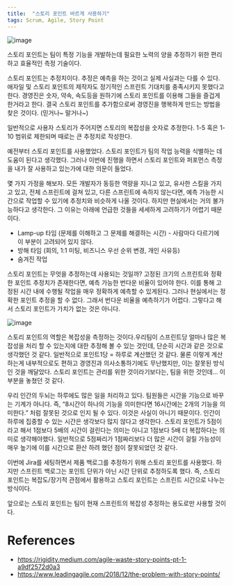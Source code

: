 ```yaml
---
title:  "스토리 포인트 바르게 사용하기"
tags: Scrum, Agile, Story Point
---
```

![image](https://user-images.githubusercontent.com/111643/145150111-a468ba8d-f9af-40f7-8fad-b60e3eba5430.png)

스토리 포인트는 팀이 특정 기능을 개발하는데 필요한 노력의 양을 추정하기 위한 편리하고 효율적인 측정 기술이다.

스토리 포인트는 추정치이다. 추정은 예측을 하는 것이고 실제 사실과는 다를 수 있다. 애자일 및 스토리 포인트의 제작자도 정기적인 스프린트 기대치를 충족시키지 못했다고 한다. 경영진은 숫자, 약속, 속도등을 원하기에 스토리 포인트를 이용해 그들을 즐겁게 한거라고 한다. 결국 스토리 포인트를 추가함으로써 경영진을 행복하게 만드는 방법을 찾은 것이다. (믿거나~ 말거나~)

일반적으로 사용자 스토리가 주어지면 스토리의 복잡성을 숫자로 추정한다. 1-5 혹은 1-10 범위로 제한되며 때로는 큰 추정치로 작성한다.

예전부터 스토리 포인트를 사용했었다. 스토리 포인트가 팀의 작업 능력을 식별하는 데 도움이 된다고 생각했다. 그러나 이번에 진행을 하면서 스토리 포인트와 퍼포먼스 측정을 내가 잘 사용하고 있는가에 대한 의문이 들었다.

몇 가지 가정을 해보자. 모든 개발자가 동등한 역량을 지니고 있고, 유사한 스킬을 가지고 있고, 전체 스프린트에 걸쳐 있고, 다른 스프린트에 속하지 않는다면, 예측 가능한 시간으로 작업할 수 있기에 추정치와 비슷하게 나올 것이다. 하지만 현실에서는 거의 불가능하다고 생각한다. 그 이유는 아래에 언급한 것들을 세세하게 고려하기가 어렵기 때문이다.
* Lamp-up 타임 (문제를 이해하고 그 문제를 해결하는 시간) - 사람마다 다르기에 이 부분이 고려되어 있지 않다.
* 방해 타임 (회의, 1:1 미팅, 비즈니스 우선 순위 변경, 개인 사유등)
* 숨겨진 작업

스토리 포인트는 무엇을 추정하는데 사용되는 것일까? 
고정된 크기의 스프린트와 정확한 포인트 추정치가 존재한다면, 예측 가능한 번다운 비율이 있어야 한다. 이를 통해 고정된 시간 내에 수행될 작업을 매우 정확하게 예측할 수 있게된다.
그러나 현실에서는 정확한 포인트 추정을 할 수 없다. 그래서 번다운 비율을 예측하기가 어렵다.
그렇다고 해서 스토리 포인트가  가치가 없는 것은 아니다.

![image](https://user-images.githubusercontent.com/111643/145150168-6bda8dcd-7f1f-419b-bbe5-f960b1b1ffc9.png)

스토리 포인트의 역할은 복잡성을 측정하는 것이다.우리팀이 스프린트당 얼마나 많은 복잡성을 처리 할 수 있는지에 대한 추정해 볼 수 있는 것인데, 단순히 시간과 같은 것으로 생각했던 것 같다. 일반적으로 포인트1당 = 하루로 계산했던 것 같다. 물론 이렇게 계산하는게 내부적으로도 편하고 경영진과 의사소통하기에도 무난했지만, 이는 잘못된 방식인 것을 깨달았다.
스토리 포인트는 관리를 위한 것이라기보다는, 팀을 위한 것인데... 이 부분을 놓쳤던 것 같다.

우리 인간의 두뇌는 하루에도 많은 일을 처리하고 있다. 팀원들은 시간을 기능으로 바꾸는 기계가 아니다. 즉, “8시간이 하나의 기능을 의미한다면 16시간에는 2개의 기능을 의미한다.” 처럼 잘못된 것으로 인지 될 수 있다. 이것은 사실이 아니기 때문이다. 인간이 하루에 집중할 수 있는 시간은 생각보다 많지 않다고 생각한다.
스토리 포인트가 5점이라고 해서 1점보다 5배의 시간이 걸린다는 의미는 아니고 1점보다 5배 더 복잡하다는 의미로 생각해야했다. 일반적으로 5점짜리가 1점짜리보다 더 많은 시간이 걸릴 가능성이 매우 높기에 이를 시간으로 환산 하려 했던 점이 잘못되었던 것 같다.

이번에 Jira를 세팅하면서 제품 백로그를 추정하기 위해 스토리 포인트를 사용했다. 하지만 스프린트 백로그는 포인트 단위가 아닌 시간 단위로 추정하도록 했다. 즉, 스토리 포인트는 복잡도/장기적 관점에서 활용하고 스토리 포인트는 스프린트 시간으로 나누는 방식이다.

앞으로는 스토리 포인트는 팀이 현재 스프린트의 복잡성 추정하는 용도로만 사용할 것이다.

# References
* https://rigidity.medium.com/agile-waste-story-points-pt-1-a9df2572d0a3
* https://www.leadingagile.com/2018/12/the-problem-with-story-points/
